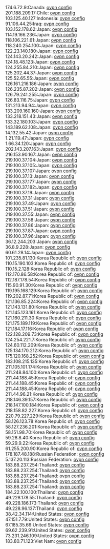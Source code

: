 174.6.72.9:Canada: [ovpn config](vpn/174_6_72_9.ovpn)  
201.188.209.17:Chile: [ovpn config](vpn/201_188_209_17.ovpn)  
103.125.40.127:Indonesia: [ovpn config](vpn/103_125_40_127.ovpn)  
91.106.44.25:Iraq: [ovpn config](vpn/91_106_44_25.ovpn)  
103.152.178.62:Japan: [ovpn config](vpn/103_152_178_62.ovpn)  
114.19.166.236:Japan: [ovpn config](vpn/114_19_166_236.ovpn)  
118.106.221.61:Japan: [ovpn config](vpn/118_106_221_61.ovpn)  
118.240.254.100:Japan: [ovpn config](vpn/118_240_254_100.ovpn)  
122.23.140.180:Japan: [ovpn config](vpn/122_23_140_180.ovpn)  
124.143.20.242:Japan: [ovpn config](vpn/124_143_20_242.ovpn)  
124.18.48.123:Japan: [ovpn config](vpn/124_18_48_123.ovpn)  
124.255.84.210:Japan: [ovpn config](vpn/124_255_84_210.ovpn)  
125.202.44.37:Japan: [ovpn config](vpn/125_202_44_37.ovpn)  
125.52.65.55:Japan: [ovpn config](vpn/125_52_65_55.ovpn)  
126.161.216.186:Japan: [ovpn config](vpn/126_161_216_186.ovpn)  
126.235.87.202:Japan: [ovpn config](vpn/126_235_87_202.ovpn)  
126.79.241.255:Japan: [ovpn config](vpn/126_79_241_255.ovpn)  
126.83.116.75:Japan: [ovpn config](vpn/126_83_116_75.ovpn)  
131.213.94.94:Japan: [ovpn config](vpn/131_213_94_94.ovpn)  
133.209.160.160:Japan: [ovpn config](vpn/133_209_160_160.ovpn)  
133.218.151.43:Japan: [ovpn config](vpn/133_218_151_43.ovpn)  
133.32.180.103:Japan: [ovpn config](vpn/133_32_180_103.ovpn)  
143.189.62.108:Japan: [ovpn config](vpn/143_189_62_108.ovpn)  
14.132.55.42:Japan: [ovpn config](vpn/14_132_55_42.ovpn)  
1.21.119.47:Japan: [ovpn config](vpn/1_21_119_47.ovpn)  
1.66.34.120:Japan: [ovpn config](vpn/1_66_34_120.ovpn)  
202.143.207.163:Japan: [ovpn config](vpn/202_143_207_163.ovpn)  
216.153.90.167:Japan: [ovpn config](vpn/216_153_90_167.ovpn)  
219.100.37.104:Japan: [ovpn config](vpn/219_100_37_104.ovpn)  
219.100.37.105:Japan: [ovpn config](vpn/219_100_37_105.ovpn)  
219.100.37.107:Japan: [ovpn config](vpn/219_100_37_107.ovpn)  
219.100.37.13:Japan: [ovpn config](vpn/219_100_37_13.ovpn)  
219.100.37.177:Japan: [ovpn config](vpn/219_100_37_177.ovpn)  
219.100.37.182:Japan: [ovpn config](vpn/219_100_37_182.ovpn)  
219.100.37.19:Japan: [ovpn config](vpn/219_100_37_19.ovpn)  
219.100.37.31:Japan: [ovpn config](vpn/219_100_37_31.ovpn)  
219.100.37.49:Japan: [ovpn config](vpn/219_100_37_49.ovpn)  
219.100.37.51:Japan: [ovpn config](vpn/219_100_37_51.ovpn)  
219.100.37.55:Japan: [ovpn config](vpn/219_100_37_55.ovpn)  
219.100.37.58:Japan: [ovpn config](vpn/219_100_37_58.ovpn)  
219.100.37.86:Japan: [ovpn config](vpn/219_100_37_86.ovpn)  
219.100.37.87:Japan: [ovpn config](vpn/219_100_37_87.ovpn)  
219.100.37.96:Japan: [ovpn config](vpn/219_100_37_96.ovpn)  
36.12.244.203:Japan: [ovpn config](vpn/36_12_244_203.ovpn)  
36.8.9.228:Japan: [ovpn config](vpn/36_8_9_228.ovpn)  
60.61.28.14:Japan: [ovpn config](vpn/60_61_28_14.ovpn)  
101.235.81.130:Korea Republic of: [ovpn config](vpn/101_235_81_130.ovpn)  
110.15.190.103:Korea Republic of: [ovpn config](vpn/110_15_190_103.ovpn)  
110.15.2.128:Korea Republic of: [ovpn config](vpn/110_15_2_128.ovpn)  
112.170.86.58:Korea Republic of: [ovpn config](vpn/112_170_86_58.ovpn)  
112.187.178.54:Korea Republic of: [ovpn config](vpn/112_187_178_54.ovpn)  
115.90.91.30:Korea Republic of: [ovpn config](vpn/115_90_91_30.ovpn)  
119.195.168.129:Korea Republic of: [ovpn config](vpn/119_195_168_129.ovpn)  
119.202.87.71:Korea Republic of: [ovpn config](vpn/119_202_87_71.ovpn)  
121.136.85.224:Korea Republic of: [ovpn config](vpn/121_136_85_224.ovpn)  
121.143.131.80:Korea Republic of: [ovpn config](vpn/121_143_131_80.ovpn)  
121.145.123.161:Korea Republic of: [ovpn config](vpn/121_145_123_161.ovpn)  
121.160.211.30:Korea Republic of: [ovpn config](vpn/121_160_211_30.ovpn)  
121.175.189.119:Korea Republic of: [ovpn config](vpn/121_175_189_119.ovpn)  
121.184.17.116:Korea Republic of: [ovpn config](vpn/121_184_17_116.ovpn)  
122.128.209.73:Korea Republic of: [ovpn config](vpn/122_128_209_73.ovpn)  
124.254.221.7:Korea Republic of: [ovpn config](vpn/124_254_221_7.ovpn)  
124.60.112.209:Korea Republic of: [ovpn config](vpn/124_60_112_209.ovpn)  
125.134.170.212:Korea Republic of: [ovpn config](vpn/125_134_170_212.ovpn)  
175.120.168.252:Korea Republic of: [ovpn config](vpn/175_120_168_252.ovpn)  
183.108.215.135:Korea Republic of: [ovpn config](vpn/183_108_215_135.ovpn)  
211.105.101.174:Korea Republic of: [ovpn config](vpn/211_105_101_174.ovpn)  
211.248.84.100:Korea Republic of: [ovpn config](vpn/211_248_84_100.ovpn)  
211.44.188.45:Korea Republic of: [ovpn config](vpn/211_44_188_45.ovpn)  
211.44.188.45:Korea Republic of: [ovpn config](vpn/211_44_188_45.ovpn)  
211.44.188.45:Korea Republic of: [ovpn config](vpn/211_44_188_45.ovpn)  
211.44.96.21:Korea Republic of: [ovpn config](vpn/211_44_96_21.ovpn)  
218.146.39.157:Korea Republic of: [ovpn config](vpn/218_146_39_157.ovpn)  
218.147.100.184:Korea Republic of: [ovpn config](vpn/218_147_100_184.ovpn)  
218.158.82.227:Korea Republic of: [ovpn config](vpn/218_158_82_227.ovpn)  
220.79.227.229:Korea Republic of: [ovpn config](vpn/220_79_227_229.ovpn)  
58.126.123.78:Korea Republic of: [ovpn config](vpn/58_126_123_78.ovpn)  
58.127.236.201:Korea Republic of: [ovpn config](vpn/58_127_236_201.ovpn)  
58.151.98.70:Korea Republic of: [ovpn config](vpn/58_151_98_70.ovpn)  
59.28.8.40:Korea Republic of: [ovpn config](vpn/59_28_8_40.ovpn)  
59.29.9.22:Korea Republic of: [ovpn config](vpn/59_29_9_22.ovpn)  
61.255.200.90:Korea Republic of: [ovpn config](vpn/61_255_200_90.ovpn)  
178.187.48.188:Russian Federation: [ovpn config](vpn/178_187_48_188.ovpn)  
5.137.20.113:Russian Federation: [ovpn config](vpn/5_137_20_113.ovpn)  
183.88.237.254:Thailand: [ovpn config](vpn/183_88_237_254.ovpn)  
183.88.237.254:Thailand: [ovpn config](vpn/183_88_237_254.ovpn)  
183.88.237.254:Thailand: [ovpn config](vpn/183_88_237_254.ovpn)  
183.88.237.254:Thailand: [ovpn config](vpn/183_88_237_254.ovpn)  
183.88.237.254:Thailand: [ovpn config](vpn/183_88_237_254.ovpn)  
184.22.100.100:Thailand: [ovpn config](vpn/184_22_100_100.ovpn)  
49.228.178.55:Thailand: [ovpn config](vpn/49_228_178_55.ovpn)  
49.228.186.173:Thailand: [ovpn config](vpn/49_228_186_173.ovpn)  
49.228.96.137:Thailand: [ovpn config](vpn/49_228_96_137.ovpn)  
38.42.34.114:United States: [ovpn config](vpn/38_42_34_114.ovpn)  
47.151.7.79:United States: [ovpn config](vpn/47_151_7_79.ovpn)  
67.185.35.66:United States: [ovpn config](vpn/67_185_35_66.ovpn)  
69.62.239.91:United States: [ovpn config](vpn/69_62_239_91.ovpn)  
73.231.246.109:United States: [ovpn config](vpn/73_231_246_109.ovpn)  
183.80.71.123:Viet Nam: [ovpn config](vpn/183_80_71_123.ovpn)  
